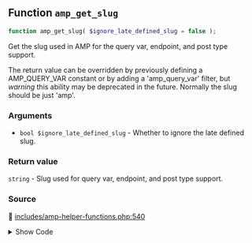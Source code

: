 ## Function `amp_get_slug`

```php
function amp_get_slug( $ignore_late_defined_slug = false );
```

Get the slug used in AMP for the query var, endpoint, and post type support.

The return value can be overridden by previously defining a AMP_QUERY_VAR constant or by adding a 'amp_query_var' filter, but *warning* this ability may be deprecated in the future. Normally the slug should be just 'amp'.

### Arguments

* `bool $ignore_late_defined_slug` - Whether to ignore the late defined slug.

### Return value

`string` - Slug used for query var, endpoint, and post type support.

### Source

:link: [includes/amp-helper-functions.php:540](/includes/amp-helper-functions.php#L540-L562)

<details>
<summary>Show Code</summary>

```php
function amp_get_slug( $ignore_late_defined_slug = false ) {

	// When a slug was defined late according to AmpSlugCustomizationWatcher, the slug will be stored in the
	// LATE_DEFINED_SLUG option by the PairedRouting service so that it can be used early. This is only needed until
	// the after_setup_theme action fires, because at that time the late-defined slug will have been established.
	if ( ! $ignore_late_defined_slug && ! did_action( AmpSlugCustomizationWatcher::LATE_DETERMINATION_ACTION ) ) {
		$slug = AMP_Options_Manager::get_option( Option::LATE_DEFINED_SLUG );
		if ( ! empty( $slug ) && is_string( $slug ) ) {
			return $slug;
		}
	}

	/**
	 * Filter the AMP query variable.
	 *
	 * Warning: This filter may become deprecated.
	 *
	 * @since 0.3.2
	 *
	 * @param string $query_var The AMP query variable.
	 */
	return apply_filters( 'amp_query_var', defined( 'AMP_QUERY_VAR' ) ? AMP_QUERY_VAR : QueryVar::AMP );
}
```

</details>
